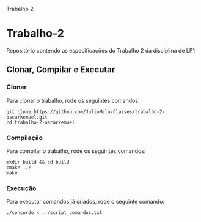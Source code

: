 Trabalho 2
# Trabalho-2
Repositório contendo as especificações do Trabalho 2 da disciplina de LP1

## Clonar, Compilar e Executar

### Clonar
Para clonar o trabalho, rode os seguintes comandos:
```
git clone https://github.com/JulioMelo-Classes/trabalho-2-oscarkemuel.git
cd trabalho-2-oscarkemuel
```

### Compilação
Para compilar o trabalho, rode os seguintes comandos:
```
mkdir build && cd build
cmake ../
make
```

### Execução
Para executar comandos já criados, rode o seguinte comando:
```
./concordo < ../script_comandos.txt
```

<!-- ## Testando erros
### Caso 1 - Repetição de números
```
./kenobet test1.txt
```
### Caso 2 - Quantidade de números na aposta superior a 15 números;
```
./kenobet test2.txt
```
### Caso 3 - Presença de caracteres estranhos (exemplo: strings);
```
./kenobet test3.txt
```
### Caso 4 - Formato diferente;
```
./kenobet test4.txt
``` -->
